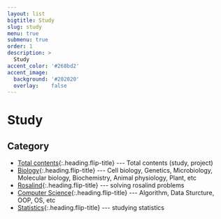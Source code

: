 ```yaml
---
layout: list
bigtitle: Study
slug: study
menu: true
submenu: true
order: 1
description: >
  Study
accent_color: '#268bd2'
accent_image:
  background: '#202020'
  overlay:    false
---
```


# Study

## Category

- [Total contents]{:.heading.flip-title} --- Total contents (study, project)
- [Biology]{:.heading.flip-title} --- Cell biology, Genetics, Microbiology, Molecular biology, Biochemistry, Animal physiology, Plant, etc
- [Rosalind]{:.heading.flip-title} --- solving rosalind problems
- [Computer Science]{:.heading.flip-title} --- Algorithm, Data Sturcture, OOP, OS, etc
- [Statistics]{:.heading.flip-title} --- studying statistics


[Total contents]: /tag/total-contents/
[Biology]: /tag/biology/
[Rosalind]: /tag/rosalind/
[Computer Science]: /tag/computer-science/
[Statistics]: /tag/statistics/
